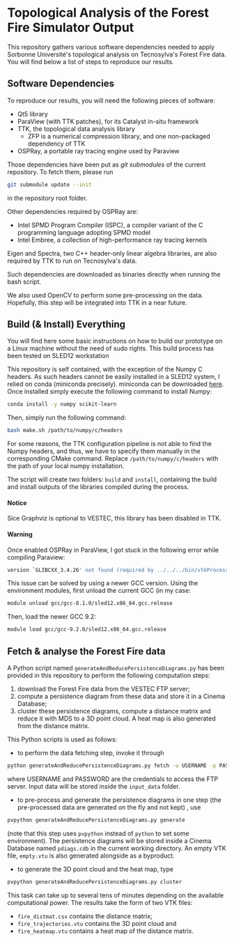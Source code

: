 Topological Analysis of the Forest Fire Simulator Output
========================================================

This repository gathers various software dependencies needed to apply
Sorbonne Université's topological analysis on Tecnosylva's Forest Fire
data. You will find below a list of steps to reproduce our results.

Software Dependencies
---------------------

To reproduce our results, you will need the following pieces of
software:
* Qt5 library
* ParaView (with TTK patches), for its Catalyst in-situ framework
* TTK, the topological data analysis library
  + ZFP is a numerical compression library, and one non-packaged dependency of TTK
* OSPRay, a portable ray tracing engine used by Paraview

Those dependencies have been put as *git submodules* of the current
repository. To fetch them, please run

```sh
git submodule update --init
```
in the repository root folder.

Other dependencies required by OSPRay are:
* Intel SPMD Program Compiler (ISPC), a compiler variant of the C
  programming language adopting SPMD model
* Intel Embree, a collection of high-performance ray tracing kernels

Eigen and Spectra, two C++ header-only linear algebra libraries, are
also required by TTK to run on Tecnosylva's data.

Such dependencies are downloaded as binaries directly when running the bash script.

We also used OpenCV to perform some pre-processing on the
data. Hopefully, this step will be integrated into TTK in a near
future.

Build (& Install) Everything
----------------------------

You will find here some basic instructions on how to build our
prototype on a Linux machine without the need of sudo rights.
This build process has been tested on SLED12 workstation

This repository is self contained, with the exception of the Numpy C
headers. As such headers cannot be easily installed in a SLED12
system, I relied on conda (miniconda precisely). miniconda can be
downloaded [here](https://docs.conda.io/en/latest/miniconda.html).
Once installed simply execute the following command to install Numpy:

```sh
conda install -y numpy scikit-learn
```
Then, simply run the following command:
```sh
bash make.sh /path/to/numpy/c/headers
```

For some reasons, the TTK configuration pipeline is not able to find
the Numpy headers, and thus, we have to specify them manually in the
corresponding CMake command. Replace `/path/to/numpy/c/headers` with
the path of your local numpy installation.

The script will create two folders: `build` and `install`, containing
the build and install outputs of the libraries compiled during the
process.

#### Notice

Sice Graphviz is optional to VESTEC, this library has been disabled in TTK.

#### Warning

Once enabled OSPRay in ParaView, I got stuck in the following error while compiling Paraview:

```sh
version `GLIBCXX_3.4.26' not found (required by ../../../bin/vtkProcessXML-pv5.7)
```

This issue can be solved by using a newer GCC version. Using the
environment modules, first unload the current GCC (in my case:

```sh
module unload gcc/gcc-8.1.0/sled12.x86_64.gcc.release
```

Then, load the newer GCC 9.2:

```sh
module load gcc/gcc-9.2.0/sled12.x86_64.gcc.release
```

Fetch & analyse the Forest Fire data
------------------------------------

A Python script named `generateAndReducePersistenceDiagrams.py` has
been provided in this repository to perform the following computation steps:

1. download the Forest Fire data from the VESTEC FTP server;
2. compute a persistence diagram from these data and store it in a
   Cinema Database;
4. cluster these persistence diagrams, compute a distance matrix and
   reduce it with MDS to a 3D point cloud. A heat map is also
   generated from the distance matrix.

This Python scripts is used as follows:

* to perform the data fetching step, invoke it through

```bash
python generateAndReducePersistenceDiagrams.py fetch -u USERNAME -p PASSWORD
```

where USERNAME and PASSWORD are the credentials to access the FTP
server. Input data will be stored inside the `input_data` folder.

* to pre-process and generate the persistence diagrams in one step
  (the pre-processed data are generated on the fly and not kept) , use

```bash
pvpython generateAndReducePersistenceDiagrams.py generate
```

(note that this step uses `pvpython` instead of `python` to set some
environment). The persistence diagrams will be stored inside a Cinema
Database named `pdiags.cdb` in the current working directory. An empty
VTK file, `empty.vtu` is also generated alongside as a byproduct.

* to generate the 3D point cloud and the heat map, type

```bash
pvpython generateAndReducePersistenceDiagrams.py cluster
```

This task can take up to several tens of minutes depending on the
available computational power. The results take the form of two VTK
files:

* `fire_distmat.csv` contains the distance matrix;
* `fire_trajectories.vtu` contains the 3D point cloud and
* `fire_heatmap.vtu` contains a heat map of the distance matrix.
